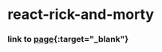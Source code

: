 # react-rick-and-morty
### link to [page](https://gabrielcarrenio.github.io/react-rick-and-morty/){:target="_blank"}
